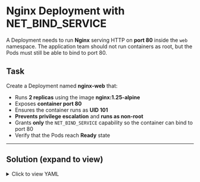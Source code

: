 # Nginx Deployment with NET_BIND_SERVICE

A Deployment needs to run **Nginx** serving HTTP on **port 80** inside the `web` namespace.
The application team should not run containers as root, but the Pods must still be able to bind to port 80.

## Task

Create a Deployment named **nginx-web** that:

* Runs **2 replicas** using the image **nginx:1.25-alpine**
* Exposes **container port 80**
* Ensures the container runs as **UID 101**
* **Prevents privilege escalation** and **runs as non-root**
* Grants **only** the `NET_BIND_SERVICE` capability so the container can bind to port 80
* Verify that the Pods reach **Ready** state

---

## Solution (expand to view)

<details>
<summary>Click to view YAML</summary>

```yaml
apiVersion: apps/v1
kind: Deployment
metadata:
  name: nginx-web
  namespace: web
spec:
  replicas: 2
  selector:
    matchLabels:
      app: nginx-web
  template:
    metadata:
      labels:
        app: nginx-web
    spec:
      securityContext:
        runAsUser: 101
        runAsNonRoot: true
      containers:
      - name: nginx
        image: nginx:1.25-alpine
        ports:
        - containerPort: 80
          name: http
        securityContext:
          allowPrivilegeEscalation: false
          capabilities:
            drop: ["ALL"]
            add: ["NET_BIND_SERVICE"]
```

</details>


